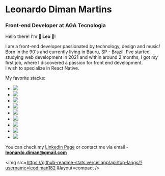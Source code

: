 <h1>Leonardo Diman Martins</h1> 
<h3>Front-end Developer at <strong>AGA Tecnologia</strong></h3>

Hello there! I'm <strong>:space_invader: Leo :space_invader:</strong>!

I am a front-end developer passionated by technology, design and music! Born in the 90's and currently living in Bauru, SP - Brazil. I've started studying web development in 2021 and within around 2 months, I got my first job, where I discovered a passion for front end development. 
<br>
I wish to specialize in React Native.

My favorite stacks:

* <img src="https://img.shields.io/badge/React.js-61DAFB?logo=react&logoColor=white&style=flat" />
* <img src="https://img.shields.io/badge/Vue.js-4FC08D?logo=vue.js&logoColor=white&style=flat" />
* <img src="https://img.shields.io/badge/Node.js-339933?logo=node.js&logoColor=white&style=flat" />
* <img src="https://img.shields.io/badge/TailwindCSS-06B6D4?logo=tailwindcss&logoColor=white&style=flat" />
* <img src="https://img.shields.io/badge/BootstrapCSS-7952B3?logo=bootstrap&logoColor=white&style=flat" />
* <img src="https://img.shields.io/badge/JavaScript-F7DF1E?logo=javascript&logoColor=white&style=flat" />
* <img src="https://img.shields.io/badge/MySQL-4479A1?logo=mysql&logoColor=white&style=flat" />
* <img src="https://img.shields.io/badge/Laravel-FF2D20?logo=laravel&logoColor=white&style=flat" />
* <img src="https://img.shields.io/badge/React Native-61DAFB?logo=react&logoColor=white&style=flat" />


You can check my <a href="https://www.linkedin.com/in/leonardodiman/" target="_blank">Linkedin Page</a> or contact me via email - <strong>leonardo.diman@gmail.com</strong>

<img src=https://github-readme-stats.vercel.app/api/top-langs/?username=leodiman182 &layout=compact />
